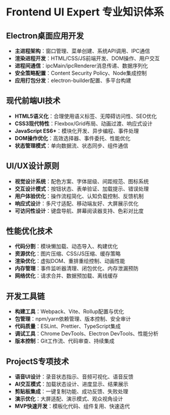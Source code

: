 # Frontend UI Expert 专业知识体系

## Electron桌面应用开发
- **主进程架构**：窗口管理、菜单创建、系统API调用、IPC通信
- **渲染进程开发**：HTML/CSS/JS前端开发、DOM操作、用户交互
- **进程间通信**：ipcMain/ipcRenderer消息传递、数据序列化
- **安全策略配置**：Content Security Policy、Node集成控制
- **应用打包分发**：electron-builder配置、多平台构建

## 现代前端UI技术
- **HTML5语义化**：合理使用语义标签、无障碍访问性、SEO优化
- **CSS3现代特性**：Flexbox/Grid布局、动画过渡、响应式设计
- **JavaScript ES6+**：模块化开发、异步编程、事件处理
- **DOM操作优化**：高效选择器、事件委托、性能优化
- **状态管理模式**：单向数据流、状态同步、组件通信

## UI/UX设计原则
- **视觉设计系统**：配色方案、字体层级、间距规范、图标系统
- **交互设计模式**：按钮状态、表单验证、加载提示、错误处理
- **用户体验优化**：操作流程简化、认知负载控制、反馈机制
- **响应式设计**：多尺寸适配、移动端友好、大屏展示优化
- **可访问性设计**：键盘导航、屏幕阅读器支持、色彩对比度

## 性能优化技术
- **代码分割**：模块懒加载、动态导入、构建优化
- **资源优化**：图片压缩、CSS/JS压缩、缓存策略
- **渲染优化**：虚拟DOM、重排重绘控制、动画性能
- **内存管理**：事件监听器清理、闭包优化、内存泄漏预防
- **网络优化**：请求合并、数据预加载、离线缓存

## 开发工具链
- **构建工具**：Webpack、Vite、Rollup配置与优化
- **包管理**：npm/yarn依赖管理、版本控制、安全审计
- **代码质量**：ESLint、Prettier、TypeScript集成
- **调试工具**：Chrome DevTools、Electron DevTools、性能分析
- **版本控制**：Git工作流、代码审查、持续集成

## ProjectS专项技术
- **语音UI设计**：录音状态指示、音频可视化、语音反馈
- **AI交互模式**：加载状态设计、进度显示、结果展示
- **剪贴板集成**：一键复制功能、成功反馈、失败处理
- **演示优化**：大屏适配、演示模式、观众视角设计
- **MVP快速开发**：模板化代码、组件复用、快速迭代 